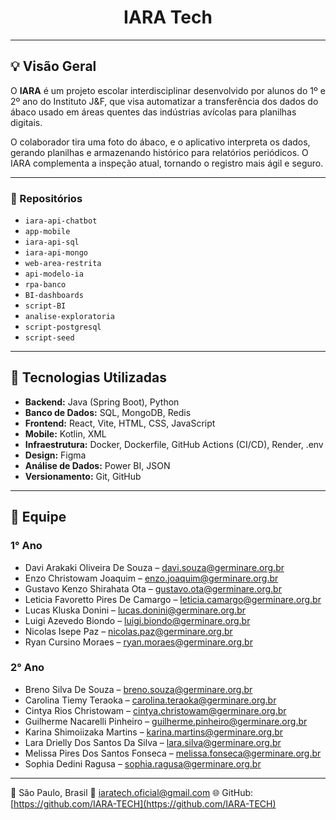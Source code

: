 <h1 align="center">IARA Tech</h1>
  
---

## 💡 Visão Geral

O **IARA** é um projeto escolar interdisciplinar desenvolvido por alunos do 1º e 2º ano do Instituto J&F, que visa automatizar a transferência dos dados do ábaco usado em áreas quentes das indústrias avícolas para planilhas digitais.

O colaborador tira uma foto do ábaco, e o aplicativo interpreta os dados, gerando planilhas e armazenando histórico para relatórios periódicos. O IARA complementa a inspeção atual, tornando o registro mais ágil e seguro.

---
### 🚀 Repositórios

* `iara-api-chatbot`
* `app-mobile`
* `iara-api-sql`
* `iara-api-mongo`
* `web-area-restrita`
* `api-modelo-ia`
* `rpa-banco`
* `BI-dashboards`
* `script-BI`
* `analise-exploratoria`
* `script-postgresql`
* `script-seed`

---

## 🧩 Tecnologias Utilizadas

* **Backend:** Java (Spring Boot), Python
* **Banco de Dados:** SQL, MongoDB, Redis
* **Frontend:** React, Vite, HTML, CSS, JavaScript
* **Mobile:** Kotlin, XML
* **Infraestrutura:** Docker, Dockerfile, GitHub Actions (CI/CD), Render, .env
* **Design:** Figma
* **Análise de Dados:** Power BI, JSON
* **Versionamento:** Git, GitHub

---

## 👥 Equipe

### 1° Ano

* Davi Arakaki Oliveira De Souza – [davi.souza@germinare.org.br](mailto:davi.souza@germinare.org.br)
* Enzo Christowam Joaquim – [enzo.joaquim@germinare.org.br](mailto:enzo.joaquim@germinare.org.br)
* Gustavo Kenzo Shirahata Ota – [gustavo.ota@germinare.org.br](mailto:gustavo.ota@germinare.org.br)
* Leticia Favoretto Pires De Camargo – [leticia.camargo@germinare.org.br](mailto:leticia.camargo@germinare.org.br)
* Lucas Kluska Donini – [lucas.donini@germinare.org.br](mailto:lucas.donini@germinare.org.br)
* Luigi Azevedo Biondo – [luigi.biondo@germinare.org.br](mailto:luigi.biondo@germinare.org.br)
* Nicolas Isepe Paz – [nicolas.paz@germinare.org.br](mailto:nicolas.paz@germinare.org.br)
* Ryan Cursino Moraes – [ryan.moraes@germinare.org.br](mailto:ryan.moraes@germinare.org.br)

### 2° Ano

* Breno Silva De Souza – [breno.souza@germinare.org.br](mailto:breno.souza@germinare.org.br)
* Carolina Tiemy Teraoka – [carolina.teraoka@germinare.org.br](mailto:carolina.teraoka@germinare.org.br)
* Cintya Rios Christowam – [cintya.christowam@germinare.org.br](mailto:cintya.christowam@germinare.org.br)
* Guilherme Nacarelli Pinheiro – [guilherme.pinheiro@germinare.org.br](mailto:guilherme.pinheiro@germinare.org.br)
* Karina Shimoiizaka Martins – [karina.martins@germinare.org.br](mailto:karina.martins@germinare.org.br)
* Lara Drielly Dos Santos Da Silva – [lara.silva@germinare.org.br](mailto:lara.silva@germinare.org.br)
* Melissa Pires Dos Santos Fonseca – [melissa.fonseca@germinare.org.br](mailto:melissa.fonseca@germinare.org.br)
* Sophia Dedini Ragusa – [sophia.ragusa@germinare.org.br](mailto:sophia.ragusa@germinare.org.br)

---

📍 São Paulo, Brasil
📧 [iaratech.oficial@gmail.com](mailto:iaratech.oficial@gmail.com)
🌐 GitHub: [https://github.com/IARA-TECH](https://github.com/IARA-TECH)
